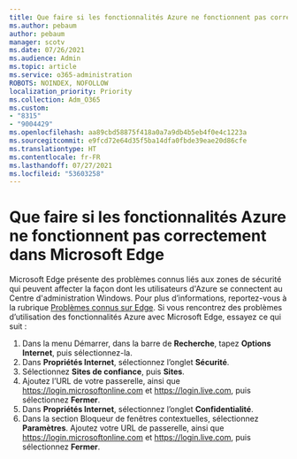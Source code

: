 ```yaml
---
title: Que faire si les fonctionnalités Azure ne fonctionnent pas correctement dans Microsoft Edge
ms.author: pebaum
author: pebaum
manager: scotv
ms.date: 07/26/2021
ms.audience: Admin
ms.topic: article
ms.service: o365-administration
ROBOTS: NOINDEX, NOFOLLOW
localization_priority: Priority
ms.collection: Adm_O365
ms.custom:
- "8315"
- "9004429"
ms.openlocfilehash: aa89cbd58875f418a0a7a9db4b5eb4f0e4c1223a
ms.sourcegitcommit: e9fcd72e64d35f5ba14dfa0fbde39eae20d86cfe
ms.translationtype: HT
ms.contentlocale: fr-FR
ms.lasthandoff: 07/27/2021
ms.locfileid: "53603258"
---
```

# <a name="what-to-do-if-azure-features-dont-work-properly-in-microsoft-edge"></a>Que faire si les fonctionnalités Azure ne fonctionnent pas correctement dans Microsoft Edge

Microsoft Edge présente des problèmes connus liés aux zones de sécurité qui peuvent affecter la façon dont les utilisateurs d'Azure se connectent au Centre d'administration Windows. Pour plus d’informations, reportez-vous à la rubrique [Problèmes connus sur Edge](https://go.microsoft.com/fwlink/?linkid=2140608). Si vous rencontrez des problèmes d’utilisation des fonctionnalités Azure avec Microsoft Edge, essayez ce qui suit :

1. Dans la menu Démarrer, dans la barre de **Recherche**, tapez **Options Internet**, puis sélectionnez-la.
1. Dans **Propriétés Internet**, sélectionnez l’onglet **Sécurité**.
1. Sélectionnez **Sites de confiance**, puis **Sites**.
1. Ajoutez l’URL de votre passerelle, ainsi que <https://login.microsoftonline.com> et <https://login.live.com>, puis sélectionnez **Fermer**.
1. Dans **Propriétés Internet**, sélectionnez l’onglet **Confidentialité**.
1. Dans la section Bloqueur de fenêtres contextuelles, sélectionnez **Paramètres**. Ajoutez votre URL de passerelle, ainsi que <https://login.microsoftonline.com> et <https://login.live.com>, puis sélectionnez **Fermer**.